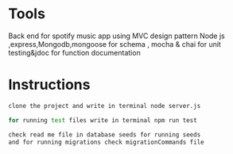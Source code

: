 # Tools
Back end for spotify music app using MVC design pattern Node js ,express,Mongodb,mongoose for schema , mocha & chai for unit testing&jdoc for function documentation


# Instructions
```bash
clone the project and write in terminal node server.js
```
```bash
for running test files write in terminal npm run test
```
```bash
check read me file in database seeds for running seeds 
and for running migrations check migrationCommands file 
```

